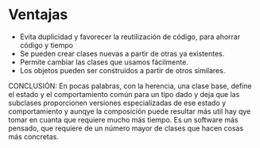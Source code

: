 # Ventajas
- Evita duplicidad y favorecer la reutilización de código, para ahorrar código y tiempo
- Se pueden crear clases nuevas a partir de otras ya existentes.
- Permite cambiar las clases que usamos fácilmente.
- Los objetos pueden ser construidos a partir de otros similares.

CONCLUSIÓN:
En pocas palabras, con la herencia, una clase base, define el estado y el comportamiento común para un tipo dado y deja que las subclases proporcionen versiones especializadas de ese estado y comportamiento y aunqye la composición puede resultar más util hay qye tomar en cuanta que requiere mucho más tiempo. Es un software más pensado, que requiere de un número mayor de clases que hacen cosas más concretas.



